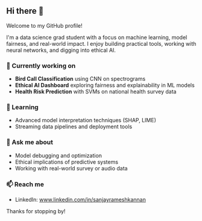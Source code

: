 ## Hi there 👋

Welcome to my GitHub profile!

I'm a data science grad student with a focus on machine learning, model fairness, and real-world impact. I enjoy building practical tools, working with neural networks, and digging into ethical AI.

### 🔭 Currently working on
- **Bird Call Classification** using CNN  on spectrograms
- **Ethical AI Dashboard** exploring fairness and explainability in ML models
- **Health Risk Prediction** with SVMs on national health survey data

### 🌱 Learning
- Advanced model interpretation techniques (SHAP, LIME)
- Streaming data pipelines and deployment tools

### 💬 Ask me about
- Model debugging and optimization
- Ethical implications of predictive systems
- Working with real-world survey or audio data

### 📫 Reach me
- LinkedIn: www.linkedin.com/in/sanjayrameshkannan

Thanks for stopping by!
